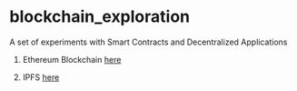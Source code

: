 # blockchain_exploration
A set of experiments with Smart Contracts and Decentralized Applications

1. Ethereum Blockchain [here](https://github.com/gjeanmart/blockchain_exploration/tree/master/ethereum)

2. IPFS [here](https://github.com/gjeanmart/blockchain_exploration/tree/master/ipfs/sandbox)
